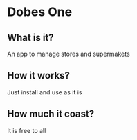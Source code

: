 # Dobes One

## What is it?

An app to manage stores and supermakets

## How it works?

Just install and use as it is

## How much it coast?

It is free to all
